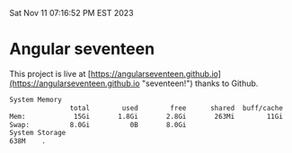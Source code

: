 Sat Nov 11 07:16:52 PM EST 2023

# Angular seventeen


This project is live at [https://angularseventeen.github.io](https://angularseventeen.github.io "seventeen!") thanks to Github.

```bash
System Memory
               total        used        free      shared  buff/cache   available
Mem:            15Gi       1.8Gi       2.8Gi       263Mi        11Gi        13Gi
Swap:          8.0Gi          0B       8.0Gi
System Storage
638M	.
```
